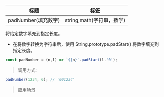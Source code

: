 |  标题   | 标签  |
|  ----  | ----  |
| padNumber(填充数字) | string,math(字符串，数学) |

将给定数字填充到指定长度。

* 在将数字转换为字符串后，使用 String.prototype.padStart() 将数字填充到指定长度。

```js
const padNumber = (n,l) => `${n}`.padStart(l.'0');
```

> 调用方式:

```js
padNumber(1234, 6); // '001234'
```

> 应用场景